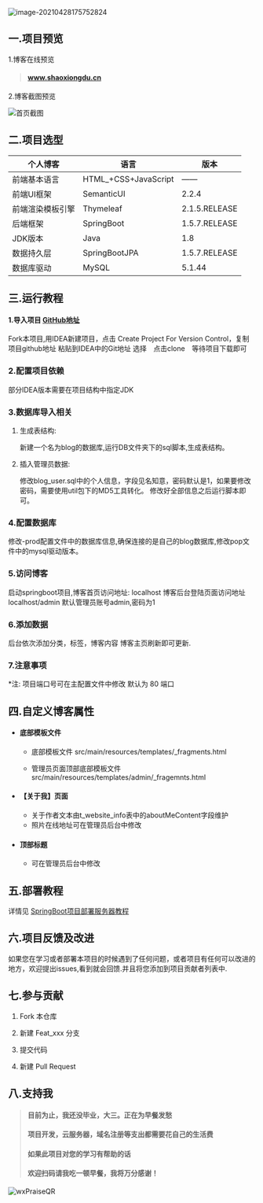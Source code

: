 ![image-20210428175752824](https://gitee.com/ShaoxiongDu/imageBed/raw/master/image-20210428175752824.png)

## 一.项目预览

 1.博客在线预览

>#### <a href="http://www.shaoxiongdu.cn" target ="_blank" >www.shaoxiongdu.cn </a>

2.博客截图预览

![首页截图](https://gitee.com/ShaoxiongDu/imageBed/raw/master/image-20210430180342704.png)

## 二.项目选型

| 个人博客         | 语言                 | 版本          |
| ---------------- | -------------------- | ------------- |
| 前端基本语言     | HTML_+CSS+JavaScript | ——            |
| 前端UI框架       | SemanticUI           | 2.2.4         |
| 前端渲染模板引擎 | Thymeleaf            | 2.1.5.RELEASE |
| 后端框架         | SpringBoot           | 1.5.7.RELEASE |
| JDK版本          | Java                 | 1.8           |
| 数据持久层       | SpringBootJPA        | 1.5.7.RELEASE |
| 数据库驱动       | MySQL                | 5.1.44        |

## 三.运行教程

#### 1.导入项目 [GitHub地址](https://github.com/shaoxiongdu/blog) 

   Fork本项目,用IDEA新建项目，点击 Create Project For Version Control，复制项目github地址 粘贴到IDEA中的Git地址 选择　点击clone　等待项目下载即可

### 2.配置项目依赖

   部分IDEA版本需要在项目结构中指定JDK

### 3.数据库导入相关

   1. 生成表结构:
      
      新建一个名为blog的数据库,运行DB文件夹下的sql脚本,生成表结构。

   2. 插入管理员数据: 
      
      修改blog_user.sql中的个人信息，字段见名知意，密码默认是1，如果要修改密码，需要使用util包下的MD5工具转化。
      修改好全部信息之后运行脚本即可。
      
### 4.配置数据库

   修改-prod配置文件中的数据库信息,确保连接的是自己的blog数据库,修改pop文件中的mysql驱动版本。

### 5.访问博客

   启动springboot项目,博客首页访问地址: localhost  博客后台登陆页面访问地址 localhost/admin 默认管理员账号admin,密码为1

### 6.添加数据

   后台依次添加分类，标签，博客内容  博客主页刷新即可更新.

### 7.注意事项

   *注: 项目端口号可在主配置文件中修改 默认为 80 端口


## 四.自定义博客属性

  - #### 底部模板文件

    - 底部模板文件 src/main/resources/templates/_fragments.html

    - 管理员页面顶部底部模板文件 src/main/resources/templates/admin/_fragemnts.html

  - #### 【关于我】页面

    - 关于作者文本由t_website_info表中的aboutMeContent字段维护
    - 照片在线地址可在管理员后台中修改
    
  - #### 顶部标题

    - 可在管理员后台中修改

## 五.部署教程

详情见 [SpringBoot项目部署服务器教程](https://zhuanlan.zhihu.com/p/97787791)

## 六.项目反馈及改进

 如果您在学习或者部署本项目的时候遇到了任何问题，或者项目有任何可以改进的地方，欢迎提出issues,看到就会回馈.并且将您添加到项目贡献者列表中.

## 七.参与贡献

1. Fork 本仓库

2. 新建 Feat_xxx 分支

3. 提交代码

4. 新建 Pull Request

## 八.支持我

> #### 目前为止，我还没毕业，大三。正在为早餐发愁
> #### 项目开发，云服务器，域名注册等支出都需要花自己的生活费
> #### 如果此项目对您的学习有帮助的话
> #### 欢迎扫码请我吃一顿早餐，我将万分感谢！

![wxPraiseQR](https://gitee.com/ShaoxiongDu/imageBed/raw/master/wxPraiseQR.png)